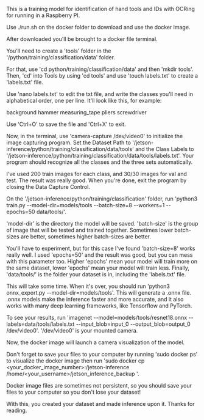 This is a training model for identification of hand tools and IDs with OCRing for running in a Raspberry PI.

Use ./run.sh on the docker folder to download and use the docker image.

After downloaded you'll be brought to a docker file terminal.

You'll need to create a 'tools' folder in the '/python/training/classification/data' folder.

For that, use 'cd python/training/classification/data' and then 'mkdir tools'. Then, 'cd' into Tools by using 'cd tools' and use 'touch labels.txt' to create a 'labels.txt' file.

Use 'nano labels.txt' to edit the txt file, and write the classes you'll need in alphabetical order, one per line. It'll look like this, for example:

background
hammer
measuring_tape
pliers
screwdriver

Use 'Ctrl+O' to save the file and 'Ctrl+X' to exit.

Now, in the terminal, use 'camera-capture /dev/video0' to initialize the image capturing program. Set the Dataset Path to '/jetson-inference/python/training/classification/data/tools'
and the Class Labels to '/jetson-inference/python/training/classification/data/tools/labels.txt'. Your program should recognize all the classes and the three sets automatically.

I've used 200 train images for each class, and 30/30 images for val and test. The result was really good. When you're done, exit the program by closing the Data Capture Control.

On the '/jetson-inference/python/training/classification' folder, run 'python3 train.py --model-dir=models/tools --batch-size=8 --workers=1 --epochs=50 data/tools/'.

'model-dir' is the directory the model will be saved. 'batch-size' is the group of image that will be tested and trained together. Sometimes lower batch-sizes are better, sometimes higher batch-sizes are better.

You'll have to experiment, but for this case I've found 'batch-size=8' works really well. I used 'epochs=50' and the result was good, but you can mess with this parameter too. Higher 'epochs' mean your model will
train more on the same dataset, lower 'epochs' mean your model will train less. Finally, 'data/tools/' is the folder your dataset is in, including the 'labels.txt' file.

This will take some time. When it's over, you should run 'python3 onnx_export.py --model-dir=models/tools'. This will generate a .onnx file. .onnx models make the inference faster and more accurate, and it also
works with many deep learning frameworks, like Tensorflow and PyTorch.

To see your results, run 'imagenet --model=models/tools/resnet18.onnx --labels=data/tools/labels.txt --input_blob=input_0 --output_blob=output_0 /dev/video0'. '/dev/video0' is your mounted camera.

Now, the docker image will launch a camera visualization of the model.

Don't forget to save your files to your computer by running 'sudo docker ps' to visualize the docker image then run 'sudo docker cp <your_docker_image_number>:/jetson-inference /home/<your_username>/jetson_inference_backup '.

Docker image files are sometimes not persistent, so you should save your files to your computer so you don't lose your dataset!

With this, you created your dataset and made inference upon it. Thanks for reading.

